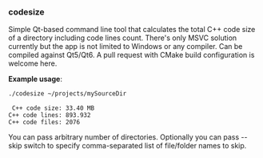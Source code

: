### codesize

Simple Qt-based command line tool that calculates the total C++ code size of a directory including code lines count. There's only MSVC solution currently but the app is not limited to Windows or any compiler. Can be compiled against Qt5/Qt6. A pull request with CMake build configuration is welcome here.

**Example usage**:

```bash
./codesize ~/projects/mySourceDir
```

```
 C++ code size: 33.40 MB
C++ code lines: 893.932
C++ code files: 2076
```

You can pass arbitrary number of directories.
Optionally you can pass --skip switch to specify comma-separated list of file/folder names to skip.
